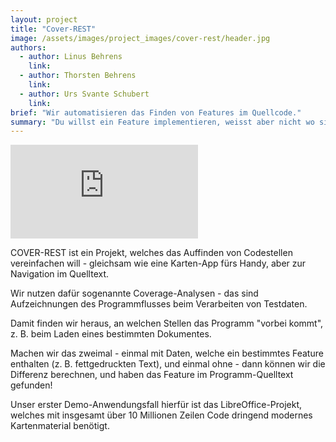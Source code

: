```yaml
---
layout: project
title: "Cover-REST"
image: /assets/images/project_images/cover-rest/header.jpg
authors:
  - author: Linus Behrens
    link: 
  - author: Thorsten Behrens
    link:
  - author: Urs Svante Schubert
    link: 
brief: "Wir automatisieren das Finden von Features im Quellcode."
summary: "Du willst ein Feature implementieren, weisst aber nicht wo sich der Code versteckt? Cover-REST hilft Dir, die relevanten Stellen aus Millionen Zeilen Quelltext zu finden."
---
```


<div class="iframe-container">
    <iframe src="https://www.youtube-nocookie.com/embed/vDa7Vd_HnOg" frameborder="0" allow="accelerometer; autoplay; encrypted-media; gyroscope; picture-in-picture" allowfullscreen></iframe>
</div>

COVER-REST ist ein Projekt, welches das Auffinden von Codestellen vereinfachen will - gleichsam wie eine Karten-App fürs Handy, aber zur Navigation im Quelltext.

Wir nutzen dafür sogenannte Coverage-Analysen - das sind Aufzeichnungen des Programmflusses beim Verarbeiten von Testdaten.

Damit finden wir heraus, an welchen Stellen das Programm "vorbei kommt", z. B. beim Laden eines bestimmten Dokumentes.

Machen wir das zweimal - einmal mit Daten, welche ein bestimmtes Feature enthalten (z. B. fettgedruckten Text), und einmal ohne - dann können wir die Differenz berechnen, und haben das Feature im Programm-Quelltext gefunden!

Unser erster Demo-Anwendungsfall hierfür ist das LibreOffice-Projekt, welches mit insgesamt über 10 Millionen Zeilen Code dringend modernes Kartenmaterial benötigt.


